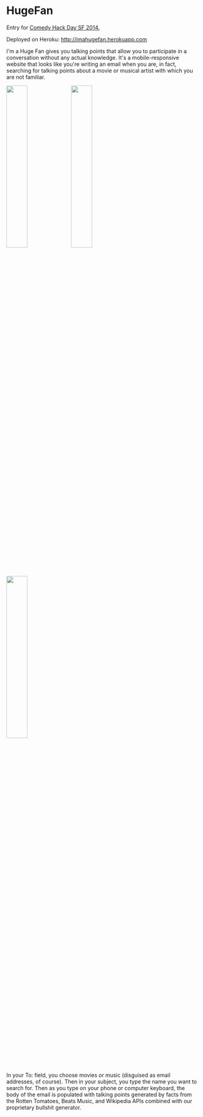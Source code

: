 HugeFan
=======

Entry for <a href="http://www.comedyhackday.org">Comedy Hack Day SF 2014.</a> 

Deployed on Heroku: <a href="http://imahugefan.herokuapp.com">http://imahugefan.herokuapp.com</a>

I'm a Huge Fan gives you talking points that allow you to participate in a conversation without any actual knowledge. It's a mobile-responsive website that looks like you're writing an email when you are, in fact, searching for talking points about a movie or musical artist with which you are not familiar.

<img width="33%" height="33%" src="https://github.com/vietjew/HugeFan/blob/master/app/assets/images/sample3.png">
<img width="33%" height="33%" src="https://github.com/vietjew/HugeFan/blob/master/app/assets/images/sample2.png">
<img width="33%" height="33%" src="https://github.com/vietjew/HugeFan/blob/master/app/assets/images/sample1.png">

In your To: field, you choose movies or music (disguised as email addresses, of course). Then in your subject, you type the name you want to search for. Then as you type on your phone or computer keyboard, the body of the email is populated with talking points generated by facts from the Rotten Tomatoes, Beats Music, and Wikipedia APIs combined with our proprietary bullshit generator.

